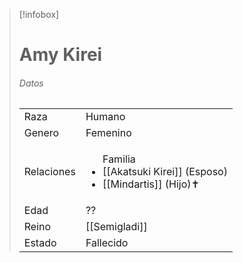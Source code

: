 
> [!infobox]
> # Amy Kirei
> ###### Datos
> |||
> | ---- | ---- |
> | Raza | Humano |
> | Genero | Femenino |
> |Relaciones| <ul>Familia<li>[[Akatsuki Kirei]] (Esposo) </li><li>[[Mindartis]] (Hijo)✝️</li>|</ul>
> |Edad| ??|
> |Reino| [[Semigladi]]|
> |Estado| Fallecido|
